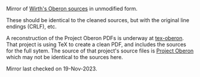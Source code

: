 Mirror of [Wirth's Oberon sources](https://people.inf.ethz.ch/wirth/) in
unmodified form.

These should be identical to the cleaned sources, but with the original line
endings (CRLF), etc.

A reconstruction of the Project Oberon PDFs is underway at
[tex-oberon](https://github.com/guidoism/tex-oberon). That project is using TeX
to create a clean PDF, and includes the sources for the full sytem. The source
of that project's source files is [Project Oberon](http://www.projectoberon.com)
which may not be identical to the sources here.

Mirror last checked on 19-Nov-2023.
